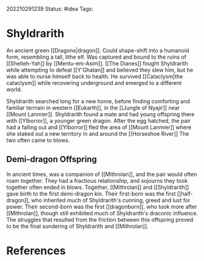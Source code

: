 202210291239
Status: #idea
Tags: 

# Shyldrarith
An ancient green [[Dragons|dragon]]. Could shape-shift into a humanoid form, resembling a tall, lithe elf. Was captured and bound to the ruins of [[Sheiteh-Yah]] by [[Mentu-em-Asim]]. [[The Dianes]] fought Shyldrarith while attempting to defeat [[Y'Ghatan]] and believed they slew him, but he was able to nurse himself back to health. He survived [[Cataclysm|the cataclysm]] while recovering underground and emerged to a different world. 

Shyldrarith searched long for a new home, before finding comforting and familiar terrrain in western [[Eukarth]], in the [[Jungle of Nyajir]] near [[Mount Lanmier]]. Shyldrarith found a mate and had young offspring there with [[Ylborror]], a younger green dragon. After the egg hatched, the pair had a falling out and [[Ylborror]] fled the area of [[Mount Lanmier]] where she staked out a new territory in and around the [[Horseshoe River]] The two often came to blows.

## Demi-dragon Offspring
In ancient times, was a companion of [[Mithrolan]], and the pair would often roam together. They had a fractious relationship, and sojourns they took together often ended in blows. Together, [[Mithrolan]] and [[Shyldrarith]] gave birth to the first demi-dragon kin. Their first-born was the first [[half-dragon]], who inherited much of Shyldrarith's cunning, greed and lust for power. Their second-born was the first [[dragonborn]], who took more after [[Mithrolan]], though still exhibited much of Shyldrarith's draconic influence. The struggles that resulted from the friction between this offspring proved to be the final sundering of Shyldrarith and [[Mithrolan]].





# References

